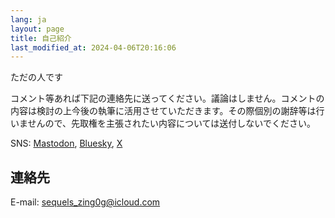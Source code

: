 ```yaml
---
lang: ja
layout: page
title: 自己紹介
last_modified_at: 2024-04-06T20:16:06
---
```

ただの人です

コメント等あれば下記の連絡先に送ってください。議論はしません。コメントの内容は検討の上今後の執筆に活用させていただきます。その際個別の謝辞等は行いませんので、先取権を主張されたい内容については送付しないでください。

SNS:
[Mastodon](https://mstdn.jp/@plainlyphilosophical),
[Bluesky](https://bsky.app/profile/plainphilosopher.bsky.social),
[X](https://twitter.com/Mknzc10GeO)

## 連絡先
E-mail: sequels_zing0g@icloud.com